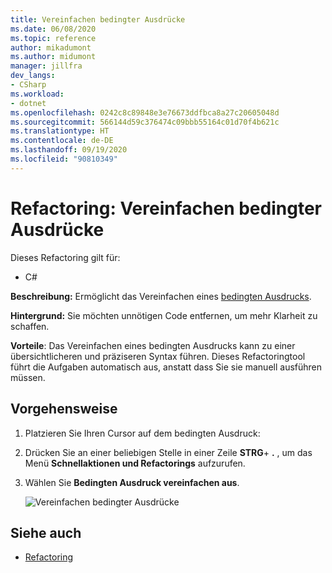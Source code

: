 ```yaml
---
title: Vereinfachen bedingter Ausdrücke
ms.date: 06/08/2020
ms.topic: reference
author: mikadumont
ms.author: midumont
manager: jillfra
dev_langs:
- CSharp
ms.workload:
- dotnet
ms.openlocfilehash: 0242c8c89848e3e76673ddfbca8a27c20605048d
ms.sourcegitcommit: 566144d59c376474c09bbb55164c01d70f4b621c
ms.translationtype: HT
ms.contentlocale: de-DE
ms.lasthandoff: 09/19/2020
ms.locfileid: "90810349"
---
```

# <a name="simplify-conditional-expression-refactoring"></a>Refactoring: Vereinfachen bedingter Ausdrücke

Dieses Refactoring gilt für:

- C#

**Beschreibung:** Ermöglicht das Vereinfachen eines [bedingten Ausdrucks](/dotnet/csharp/language-reference/operators/conditional-operator).

**Hintergrund:** Sie möchten unnötigen Code entfernen, um mehr Klarheit zu schaffen.

**Vorteile**: Das Vereinfachen eines bedingten Ausdrucks kann zu einer übersichtlicheren und präziseren Syntax führen. Dieses Refactoringtool führt die Aufgaben automatisch aus, anstatt dass Sie sie manuell ausführen müssen.

## <a name="how-to"></a>Vorgehensweise

1. Platzieren Sie Ihren Cursor auf dem bedingten Ausdruck:

2. Drücken Sie an einer beliebigen Stelle in einer Zeile **STRG**+ **.** , um das Menü **Schnellaktionen und Refactorings** aufzurufen.

3. Wählen Sie **Bedingten Ausdruck vereinfachen aus**.

    ![Vereinfachen bedingter Ausdrücke](media/simplify-conditional-expression.png)

## <a name="see-also"></a>Siehe auch

- [Refactoring](../refactoring-in-visual-studio.md)